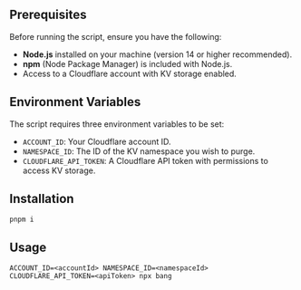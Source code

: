 ## Prerequisites

Before running the script, ensure you have the following:

- **Node.js** installed on your machine (version 14 or higher recommended).
- **npm** (Node Package Manager) is included with Node.js.
- Access to a Cloudflare account with KV storage enabled.

## Environment Variables

The script requires three environment variables to be set:

- `ACCOUNT_ID`: Your Cloudflare account ID.
- `NAMESPACE_ID`: The ID of the KV namespace you wish to purge.
- `CLOUDFLARE_API_TOKEN`: A Cloudflare API token with permissions to access KV storage.

## Installation
```
pnpm i
```

## Usage
```
ACCOUNT_ID=<accountId> NAMESPACE_ID=<namespaceId> CLOUDFLARE_API_TOKEN=<apiToken> npx bang
```
